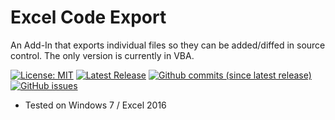 # Excel Code Export

An Add-In that exports individual files so they can be added/diffed in source control. The only version is currently in VBA.

[![License: MIT](https://img.shields.io/badge/License-MIT-yellow.svg)](LICENSE "MIT License Copyright © Anthony Duguid")
[![Latest Release](https://img.shields.io/github/release/Excel-projects/Excel-Source-Control-Export.svg?label=latest%20release)](https://github.com/Excel-projects/Excel-Source-Control-Export/releases)
[![Github commits (since latest release)](https://img.shields.io/github/commits-since/Excel-projects/Excel-Source-Control-Export/latest.svg)](https://github.com/Excel-projects/Excel-Source-Control-Export/commits/master)
[![GitHub issues](https://img.shields.io/github/issues/Excel-projects/Excel-Source-Control-Export.svg)](https://github.com/Excel-projects/Excel-Source-Control-Export/issues)

* Tested on Windows 7 / Excel 2016
